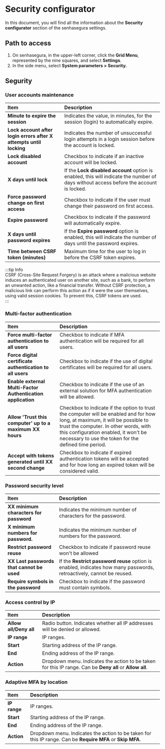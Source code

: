 
# Security configurator

In this document, you will find all the information about the **Security configurator** section of the senhasegura settings.

## Path to access

1. On senhasegura, in the upper-left corner, click the **Grid Menu**, represented by the nine squares, and select **Settings**.  
2. In the side menu, select **System parameters \> Security.**

## Segurity

### User accounts maintenance

| Item | Description |
| :---- | :---- |
| **Minute to expire the session** | Indicates the value, in minutes, for the session (login) to automatically expire. |
| **Lock account after login errors after X attempts until locking** | Indicates the number of unsuccessful login attempts in a login session before the account is locked. |
| **Lock disabled account**  | Checkbox to indicate if an inactive account will be locked. |
| **X days until lock** | If the **Lock disabled account** option is enabled, this will indicate the number of days without access before the account is locked. |
| **Force password change on first access** | Checkbox to indicate if the user must change their password on first access. |
| **Expire password** | Checkbox to indicate if the password will automatically expire. |
| **X days until password expires** | If the **Expire password** option is enabled, this will indicate the number of days until the password expires. |
| **Time between CSRF token (minutes)** | Maximum time for the user to log in before the CSRF token expires. |

:::tip Info  
CSRF (Cross-Site Request Forgery) is an attack where a malicious website induces an authenticated user on another site, such as a bank, to perform an unwanted action, like a financial transfer. Without CSRF protection, a malicious link can perform this action as if it were the user themselves, using valid session cookies. To prevent this, CSRF tokens are used.  
:::

### Multi-factor authentication

| Item | Description |
| :---- | :---- |
| **Force multi-factor authentication to all users** | Checkbox to indicate if MFA authentication will be required for all users. |
| **Force digital certificate authentication to all users** | Checkbox to indicate if the use of digital certificates will be required for all users. |
| **Enable external Multi-Factor Authentication application** | Checkbox to indicate if the use of an external solution for MFA authentication will be allowed. |
| **Allow 'Trust this computer' up to a maximum XX hours** | Checkbox to indicate if the option to trust the computer will be enabled and for how long, at maximum, it will be possible to trust the computer. In other words, with this configuration enabled, it won't be necessary to use the token for the defined time period. |
| **Accept with tokens generated until XX second change** | Checkbox to indicate if expired authentication tokens will be accepted and for how long an expired token will be considered valid. |

### Password security level

| Item | Description |
| :---- | :---- |
| **XX  minimum characters for password** | Indicates the minimum number of characters for the password. |
| **X minimum numbers for password.** | Indicates the minimum number of numbers for the password. |
| **Restrict password reuse** | Checkbox to indicate if password reuse won't be allowed |
| **XX Last passwords that cannot be used** | If the **Restrict password reuse** option is enabled, indicates how many passwords, retroactively, cannot be reused. |
| **Require symbols in the password** | Checkbox to indicate if the password must contain symbols. |

### Access control by IP

| Item | Description |
| :---- | :---- |
| **Allow all/Deny all** | Radio button. Indicates whether all IP addresses will be denied or allowed. |
| **IP range** | IP ranges. |
| **Start** | Starting address of the IP range. |
| **End** | Ending address of the IP range. |
| **Action** | Dropdown menu. Indicates the action to be taken for this IP range. Can be **Deny all** or **Allow all**. |

### Adaptive MFA by location

| Item | Description |
| :---- | :---- |
| **IP range** | IP ranges. |
| **Start** | Starting address of the IP range. |
| **End** | Ending address of the IP range. |
| **Action** | Dropdown menu. Indicates the action to be taken for this IP range. Can be **Require MFA** or **Skip MFA**. |

